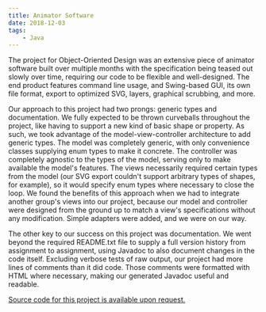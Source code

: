 ```yaml
---
title: Animator Software
date: 2018-12-03
tags:
    - Java
---
```


The project for Object-Oriented Design was an extensive piece of animator software built over multiple months with the specification being teased out slowly over time, requiring our code to be flexible and well-designed. The end product features command line usage, and Swing-based GUI, its own file format, export to optimized SVG, layers, graphical scrubbing, and more.

Our approach to this project had two prongs: generic types and documentation. We fully expected to be thrown curveballs throughout the project, like having to support a new kind of basic shape or property. As such, we took advantage of the model-view-controller architecture to add generic types. The model was completely generic, with only convenience classes supplying enum types to make it concrete. The controller was completely agnostic to the types of the model, serving only to make available the model's features. The views necessarily required certain types from the model (our SVG export couldn't support arbitrary types of shapes, for example), so it would specify enum types where necessary to close the loop. We found the benefits of this approach when we had to integrate another group's views into our project, because our model and controller were designed from the ground up to match a view's specifications without any modification. Simple adapters were added, and we were on our way.

The other key to our success on this project was documentation. We went beyond the required README.txt file to supply a full version history from assignment to assignment, using Javadoc to also document changes in the code itself. Excluding verbose tests of raw output, our project had more lines of comments than it did code. Those comments were formatted with HTML where necessary, making our generated Javadoc useful and readable.

[Source code for this project is available upon request.](/contact)
